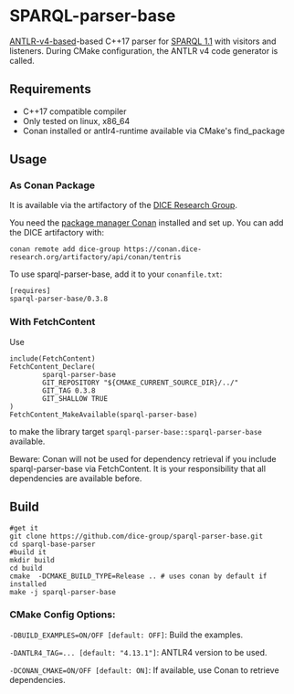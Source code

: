 # SPARQL-parser-base

[ANTLR-v4-based](https://github.com/antlr/antlr4)-based C++17 parser for [SPARQL 1.1](https://www.w3.org/TR/sparql11-overview/)
with visitors and listeners. During CMake configuration, the ANTLR v4 code generator is called. 

## Requirements

- C++17 compatible compiler
- Only tested on linux, x86_64
- Conan installed or antlr4-runtime available via CMake's find_package

## Usage

### As Conan Package

It is available via the artifactory of the [DICE Research Group](https://dice-research.org/).

You need the [package manager Conan](https://conan.io/downloads.html) installed and set up. You can add the DICE
artifactory with:

```shell
conan remote add dice-group https://conan.dice-research.org/artifactory/api/conan/tentris
```

To use sparql-parser-base, add it to your `conanfile.txt`:

```
[requires]
sparql-parser-base/0.3.8
```

### With FetchContent

Use 

```
include(FetchContent)
FetchContent_Declare(
        sparql-parser-base
        GIT_REPOSITORY "${CMAKE_CURRENT_SOURCE_DIR}/../"
        GIT_TAG 0.3.8
        GIT_SHALLOW TRUE
)
FetchContent_MakeAvailable(sparql-parser-base)
```

to make the library target `sparql-parser-base::sparql-parser-base` available.

Beware: Conan will not be used for dependency retrieval if you include sparql-parser-base via FetchContent. It is your
responsibility that all dependencies are available before.

## Build

```shell
#get it 
git clone https://github.com/dice-group/sparql-parser-base.git
cd sparql-base-parser
#build it
mkdir build
cd build
cmake  -DCMAKE_BUILD_TYPE=Release .. # uses conan by default if installed
make -j sparql-parser-base
```

### CMake Config Options:

`-DBUILD_EXAMPLES=ON/OFF [default: OFF]`: Build the examples.



`-DANTLR4_TAG=... [default: "4.13.1"]`: ANTLR4 version to be used.

`-DCONAN_CMAKE=ON/OFF [default: ON]`: If available, use Conan to retrieve dependencies.